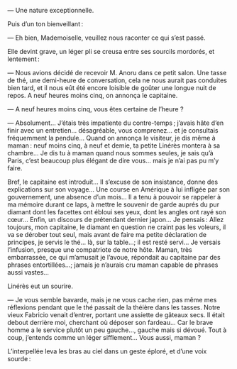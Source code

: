 — Une nature exceptionnelle.

Puis d’un ton bienveillant :

— Eh bien, Mademoiselle, veuillez nous raconter ce qui s’est passé.

Elle devint grave, un léger pli se creusa entre ses sourcils mordorés, et
lentement :

— Nous avions décidé de recevoir M. Anoru dans ce petit salon. Une tasse de thé, une demi-heure de conversation, cela ne nous aurait pas conduites bien tard, et il nous eût été encore loisible de goûter une longue nuit de repos. A
neuf heures moins cinq, on annonça le capitaine.

— A neuf heures moins cinq, vous êtes certaine de l’heure ?

— Absolument… J’étais très impatiente du contre-temps ; j’avais hâte d’en
finir avec un entretien… désagréable, vous comprenez… et je consultais
fréquemment la pendule… Quand on annonça le visiteur, je dis même à maman :
neuf moins cinq, à neuf et demie, ta petite Linérès montera à sa chambre…
Je dis tu à maman quand nous sommes seules, je sais qu’à Paris, c’est beaucoup
plus élégant de dire vous… mais je n’ai pas pu m’y faire.

Bref, le capitaine est introduit… Il s’excuse de son insistance, donne
des explications sur son voyage… Une course en Amérique à lui infligée par
son gouvernement, une absence d’un mois… Il a tenu à pouvoir se rappeler
à ma mémoire durant ce laps, à mettre le souvenir de garde auprés du pur
diamant dont les facettes ont ébloui ses yeux, dont les angles ont rayé son
cœur… Enfin, un discours de prétendant dernier japon… Je pensais : Allez
toujours, mon capitaine, le diamant en question ne craint pas les voleurs, il
va se dérober tout seul, mais avant de faire ma petite déclaration de
principes, je servis le thé… là, sur la table…; il est resté servi… Je
versais l’infusion, presque une compatriote de notre hôte. Maman, très
embarrassée, ce qui m’amusait je l’avoue, répondait au capitaine par des
phrases entortillées…; jamais je n’aurais cru maman capable de phrases aussi
vastes…

Linérès eut un sourire.

— Je vous semble bavarde, mais je ne vous cache rien, pas même mes
réflexions pendant que le thé passait de la théière dans les tasses. Notre
vieux Fabricio venait d’entrer, portant une assiette de gâteaux secs. Il
était debout derrière moi, cherchant où déposer son fardeau… Car le brave
homme a le service plutôt un peu gauche…, gauche mais si dévoué. Tout à
coup, j’entends comme un léger sifflement… Vous aussi, maman ?

L’interpellée leva les bras au ciel dans un geste éploré, et d’une voix sourde :
